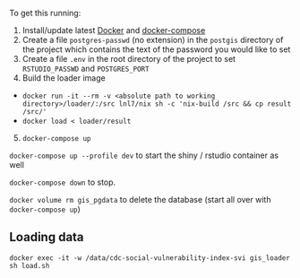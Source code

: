 To get this running:

1. Install/update latest [Docker](https://www.docker.com/get-started) and [docker-compose](https://docs.docker.com/compose/install/)
2. Create a file `postgres-passwd` (no extension) in the `postgis` directory of the project which contains
the text of the password you would like to set
3. Create a file `.env` in the root directory of the project to set `RSTUDIO_PASSWD` and `POSTGRES_PORT`
4. Build the loader image
  - `docker run -it --rm -v <absolute path to working directory>/loader/:/src lnl7/nix sh -c 'nix-build /src && cp result /src/'`
  - `docker load < loader/result`
5. `docker-compose up`

`docker-compose up --profile dev` to start the shiny / rstudio container as well

`docker-compose down` to stop.

`docker volume rm gis_pgdata` to delete the database (start all over with `docker-compose up`)

## Loading data
`docker exec -it -w /data/cdc-social-vulnerability-index-svi gis_loader sh load.sh`

